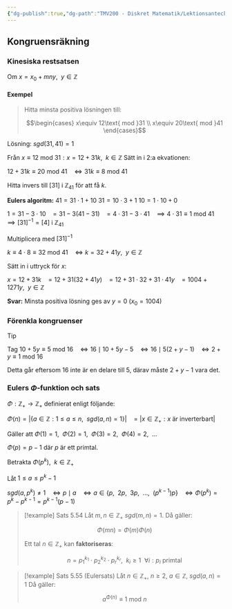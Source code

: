 ```yaml
---
{"dg-publish":true,"dg-path":"TMV200 - Diskret Matematik/Lektionsanteckningar/2024-10-17.md","permalink":"/TMV200 - Diskret Matematik/Lektionsanteckningar/2024-10-17/"}
---
```



## Kongruensräkning

### Kinesiska restsatsen

Om $x=x_{0}+mny,\enspace y\in \mathbb{Z}$

#### Exempel

> Hitta minsta positiva lösningen till:
>
> $$\begin{cases}
> x\equiv 12\text{ mod }31 \\
> x\equiv 20\text{ mod }41
> \end{cases}$$

Lösning: $sgd(31,41)=1$

Från $x\equiv 12\text{ mod }31:x=12+31k,\enspace k\in \mathbb{Z}$
Sätt in i 2:a ekvationen:

$12+31k\equiv 20\text{ mod }41$
$\enspace\iff31k\equiv8\text{ mod }41$

Hitta invers till $[31]$ i $\mathbb{Z}_{41}$ för att få $k$.

**Eulers algoritm:**
$41=31\cdot 1+10$
$31=10\cdot3+1$
$10=1\cdot10+0$

$1=31-3\cdot10$
$\enspace=31-3(41-31)$
$\enspace=4\cdot31-3\cdot41$
$\enspace\implies4\cdot31\equiv 1\text{ mod }41$
$\enspace\implies[31]^{-1}=[4]$ i $\mathbb{Z}_{41}$

Multiplicera med $[31]^{-1}$

$k\equiv4\cdot8\equiv32\text{ mod }41$
$\enspace\iff k=32+41y,\enspace y\in \mathbb{Z}$

Sätt in i uttryck för $x$:

$x=12+31k$
$\enspace=12+31(32+41y)$
$\enspace=12+31\cdot32+31\cdot41y$
$\enspace=1004+1271y,\enspace y\in \mathbb{Z}$

**Svar:**
Minsta positiva lösning ges av $y=0$ ($x_{0}=1004$)

### Förenkla kongruenser

> [!tip]
> Tag $10+5y\equiv 5\text{ mod }16$
> $\enspace\iff16\mid 10+5y-5$
> $\enspace\iff16\mid 5(2+y-1)$
> $\enspace\iff2+y\equiv1\text{ mod }16$
> 
> Detta går eftersom $16$ inte är en delare till $5$, därav måste $2+y-1$ vara det.

### Eulers $\Phi$-funktion och sats

$\Phi:\mathbb{Z}_+\to \mathbb{Z}_+$ definierat enligt följande:

$\Phi(n)=\lvert \{a\in \mathbb{Z}:1\leq a\leq n,\enspace sgd(a,n)=1 \}\rvert$
$\enspace=\lvert x \in \mathbb{Z}_+:x\text{ är inverterbart} \rvert$

Gäller att $\Phi(1)=1,\enspace\Phi(2)=1,\enspace\Phi(3)=2,\enspace\Phi(4)=2,\enspace\dots$

$\Phi(p)=p-1$ där $p$ är ett primtal.

Betrakta $\Phi(p^k),\enspace k\in \mathbb{Z}_+$

Låt $1\leq a\leq p^k-1$

$sgd(a,p^k)\neq1$
$\enspace\iff p\mid a$
$\enspace\iff a\in \{ p,\enspace2p,\enspace3p,\enspace\dots,\enspace(p^{k-1})p \}$
$\enspace\iff \Phi(p^k)=p^k-p^{k-1}=p^{k-1}(p-1)$

> [!example] Sats 5.54
> Låt $m,n\in \mathbb{Z}_+$
> $sgd(m,n)=1$. Då gäller:
>
> $$
> \Phi(mn)=\Phi(m)\Phi(n)
> $$
>
> Ett tal $n\in \mathbb{Z}_+$ kan **faktoriseras**:
>
> $$
> n=p_{1}^{k_{1}}\cdot p_{2}^{k_{2}} \cdot p^{k_{r}}_{r},\enspace k_{i}\geq1\enspace\forall{i}: p_{i}\text{ primtal}
> $$

> [!example] Sats 5.55 (Eulersats)
> Låt $n\in \mathbb{Z}_+$, $n\geq2$, $a\in \mathbb{Z}$, $sgd(a,n)=1$
> Då gäller:
>
> $$
> a^{\Phi(n)}\equiv1\text{ mod }n
> $$
